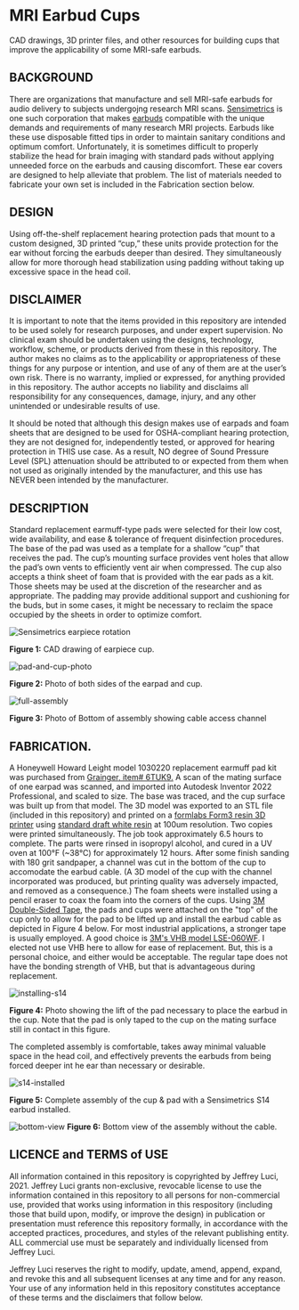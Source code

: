 # MRI Earbud Cups
CAD drawings, 3D printer files, and other resources for building cups that improve the applicability of some MRI-safe earbuds.

BACKGROUND
---
There are organizations that manufacture and sell MRI-safe earbuds for audio delivery to subjects undergojng research MRI scans. [Sensimetrics](https://www.sens.com/) is one such corporation that makes [earbuds](https://www.sens.com/products/earphones-for-fmri-research/) compatible with the unique demands and requirements of many research MRI projects. Earbuds like these use disposable fitted tips in order to maintain sanitary conditions and optimum comfort. Unfortunately, it is sometimes difficult to properly stabilize the head for brain imaging with standard pads without applying unneeded force on the earbuds and causing discomfort. These ear covers are designed to help alleviate that problem. The list of materials needed to fabricate your own set is included in the Fabrication section below.

DESIGN
---
Using off-the-shelf replacement hearing protection pads that mount to a custom designed, 3D printed “cup,” these units provide protection for the ear without forcing the earbuds deeper than desired. They simultaneously allow for more thorough head stabilization using padding without taking up excessive space in the head coil.

DISCLAIMER
---
It is important to note that the items provided in this repository are intended to be used solely for research purposes, and under expert supervision. No clinical exam should be undertaken using the designs, technology, workflow, scheme, or products derived from these in this repository. The author makes no claims as to the applicability or appropriateness of these things for any purpose or intention, and use of any of them are at the user’s own risk. There is no warranty, implied or expressed, for anything provided in this repository. The author accepts no liability and disclaims all responsibility for any consequences, damage, injury, and any other unintended or undesirable results of use.

It should be noted that although this design makes use of earpads and foam sheets that are designed to be used for OSHA-compliant hearing protection, they are not designed for, independently tested, or approved for hearing protection in THIS use case. As a result, NO degree of Sound Pressure Level (SPL) attenuation should be attributed to or expected from them when not used as originally intended by the manufacturer, and this use has NEVER been intended by the manufacturer.

DESCRIPTION
---
Standard replacement earmuff-type pads were selected for their low cost, wide availability, and ease & tolerance of frequent disinfection procedures. The base of the pad was used as a template for a shallow “cup” that receives the pad. The cup’s mounting surface provides vent holes that allow the pad’s own vents to efficiently vent air when compressed. The cup also accepts a think sheet of foam that is provided with the ear pads as a kit. Those sheets may be used at the discretion of the researcher and as appropriate. The padding may provide additional support and cushioning for the buds, but in some cases, it might be necessary to reclaim the space occupied by the sheets in order to optimize comfort.

![Sensimetrics earpiece rotation](https://user-images.githubusercontent.com/88209977/175659291-369d330f-c6dd-4837-ba26-13338add1deb.gif)

**Figure 1:** CAD drawing of earpiece cup.

![pad-and-cup-photo](https://user-images.githubusercontent.com/88209977/175659547-5c8f7f0e-4f65-4bb1-94fb-0721956c6f89.png)

**Figure 2:** Photo of both sides of the earpad and cup.

![full-assembly](https://user-images.githubusercontent.com/88209977/175659759-7a416f17-b744-468b-89f1-199c01a1b503.png)

**Figure 3:** Photo of Bottom of assembly showing cable access channel

FABRICATION. 
---
A Honeywell Howard Leight model 1030220 replacement earmuff pad kit was purchased from [Grainger, item# 6TUK9.](https://www.grainger.com/product/6TUK9?RIID=60078970355) A scan of the mating surface of one earpad was scanned, and imported into Autodesk Inventor 2022 Professional, and scaled to size. The base was traced, and the cup surface was built up from that model. The 3D model was exported to an STL file (included in this repository) and printed on a [formlabs Form3 resin 3D printer](https://formlabs.com/3d-printers/form-3/) using [standard draft white resin](https://formlabs.com/materials/standard/#color-kit) at 100um resolution. Two copies were printed simultaneously. The job took approximately 6.5 hours to complete. The parts were rinsed in isopropyl alcohol, and cured in a UV oven at 100°F (~38°C) for approximately 12 hours. After some finish sanding with 180 grit sandpaper, a channel was cut in the bottom of the cup to accomodate the earbud cable. (A 3D model of the cup with the channel incorporated was produced, but printing quality was adversely impacted, and removed as a consequence.) The foam sheets were installed using a pencil eraser to coax the foam into the corners of the cups. Using [3M Double-Sided Tape](https://www.3m.com/3M/en_US/p/d/cbgnhw011091/), the pads and cups were attached on the "top" of the cup only to allow for the pad to be lifted up and install the earbud cable as depicted in Figure 4 below. For most industrial applications, a stronger tape is usually employed. A good choice is [3M's VHB model LSE-060WF](https://www.3m.com/3M/en_US/p/d/b5005036159/LSE-060WF). I elected not use VHB here to allow for ease of replacement. But, this is a personal choice, and either would be acceptable. The regular tape does not have the bonding strength of VHB, but that is advantageous during replacement.


![installing-s14](https://user-images.githubusercontent.com/88209977/175664754-9d7387fa-b5f3-4bee-86d1-b1930cf99a01.png)

**Figure 4:** Photo showing the lift of the pad necessary to place the earbud in the cup. Note that the pad is only taped to the cup on the mating surface still in contact in this figure.

The completed assembly is comfortable, takes away minimal valuable space in the head coil, and effectively prevents the earbuds from being forced deeper int he ear than necessary or desirable.

![s14-installed](https://user-images.githubusercontent.com/88209977/175665172-3b697b32-b6f8-407d-8ea1-be2618a0f1b5.png)

**Figure 5:** Complete assembly of the cup & pad with a Sensimetrics S14 earbud installed.

![bottom-view](https://user-images.githubusercontent.com/88209977/175674402-94485314-4cdc-415a-b0f4-47a2c5fac1f2.png)
**Figure 6:** Bottom view of the assembly without the cable.

LICENCE and TERMS of USE
---
All information contained in this repository is copyrighted by Jeffrey Luci, 2021. Jeffrey Luci grants non-exclusive, revocable license to use the information contained in this repository to all persons for non-commercial use, provided that works using information in this respository (including those that build upon, modify, or improve the design) in publication or presentation must reference this repository formally, in accordance with the accepted practices, procedures, and styles of the relevant publishing entity. ALL commercial use must be separately and individually licensed from Jeffrey Luci.

Jeffrey Luci reserves the right to modify, update, amend, append, expand, and revoke this and all subsequent licenses at any time and for any reason. Your use of any information held in this repository constitutes acceptance of these terms and the disclaimers that follow below.
